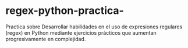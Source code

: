 # regex-python-practica-
Practica sobre Desarrollar habilidades en el uso de expresiones regulares (regex) en Python mediante ejercicios prácticos que aumentan progresivamente en complejidad.
